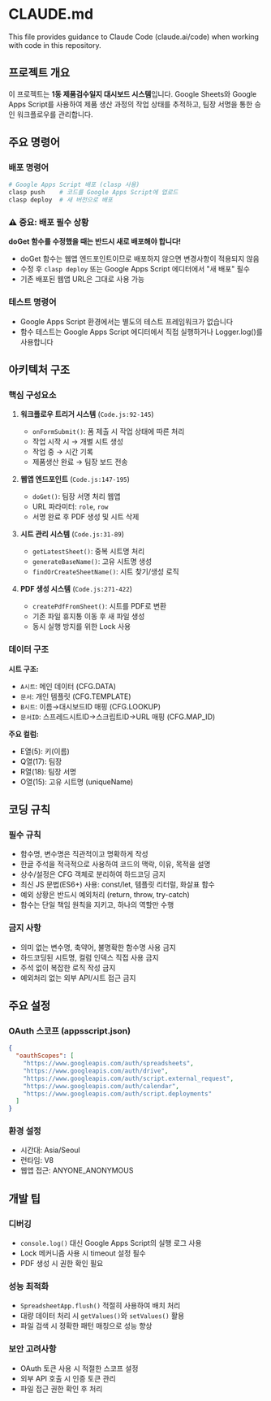 # CLAUDE.md

This file provides guidance to Claude Code (claude.ai/code) when working with code in this repository.

## 프로젝트 개요

이 프로젝트는 **1동 제품검수일지 대시보드 시스템**입니다. Google Sheets와 Google Apps Script를 사용하여 제품 생산 과정의 작업 상태를 추적하고, 팀장 서명을 통한 승인 워크플로우를 관리합니다.

## 주요 명령어

### 배포 명령어

```bash
# Google Apps Script 배포 (clasp 사용)
clasp push    # 코드를 Google Apps Script에 업로드
clasp deploy  # 새 버전으로 배포
```

### ⚠️ **중요: 배포 필수 상황**
**doGet 함수를 수정했을 때는 반드시 새로 배포해야 합니다!**
- doGet 함수는 웹앱 엔드포인트이므로 배포하지 않으면 변경사항이 적용되지 않음
- 수정 후 `clasp deploy` 또는 Google Apps Script 에디터에서 "새 배포" 필수
- 기존 배포된 웹앱 URL은 그대로 사용 가능

### 테스트 명령어

- Google Apps Script 환경에서는 별도의 테스트 프레임워크가 없습니다
- 함수 테스트는 Google Apps Script 에디터에서 직접 실행하거나 Logger.log()를 사용합니다

## 아키텍처 구조

### 핵심 구성요소

1. **워크플로우 트리거 시스템** (`Code.js:92-145`)

   - `onFormSubmit()`: 폼 제출 시 작업 상태에 따른 처리
   - 작업 시작 시 → 개별 시트 생성
   - 작업 중 → 시간 기록
   - 제품생산 완료 → 팀장 보드 전송

2. **웹앱 엔드포인트** (`Code.js:147-195`)

   - `doGet()`: 팀장 서명 처리 웹앱
   - URL 파라미터: `role`, `row`
   - 서명 완료 후 PDF 생성 및 시트 삭제

3. **시트 관리 시스템** (`Code.js:31-89`)

   - `getLatestSheet()`: 중복 시트명 처리
   - `generateBaseName()`: 고유 시트명 생성
   - `findOrCreateSheetName()`: 시트 찾기/생성 로직

4. **PDF 생성 시스템** (`Code.js:271-422`)
   - `createPdfFromSheet()`: 시트를 PDF로 변환
   - 기존 파일 휴지통 이동 후 새 파일 생성
   - 동시 실행 방지를 위한 Lock 사용

### 데이터 구조

**시트 구조:**

- `A시트`: 메인 데이터 (CFG.DATA)
- `문서`: 개인 템플릿 (CFG.TEMPLATE)
- `B시트`: 이름→대시보드ID 매핑 (CFG.LOOKUP)
- `문서ID`: 스프레드시트ID→스크립트ID→URL 매핑 (CFG.MAP_ID)

**주요 컬럼:**

- E열(5): 키(이름)
- Q열(17): 팀장
- R열(18): 팀장 서명
- O열(15): 고유 시트명 (uniqueName)

## 코딩 규칙

### 필수 규칙

- 함수명, 변수명은 직관적이고 명확하게 작성
- 한글 주석을 적극적으로 사용하여 코드의 맥락, 이유, 목적을 설명
- 상수/설정은 CFG 객체로 분리하여 하드코딩 금지
- 최신 JS 문법(ES6+) 사용: const/let, 템플릿 리터럴, 화살표 함수
- 예외 상황은 반드시 예외처리 (return, throw, try-catch)
- 함수는 단일 책임 원칙을 지키고, 하나의 역할만 수행

### 금지 사항

- 의미 없는 변수명, 축약어, 불명확한 함수명 사용 금지
- 하드코딩된 시트명, 컬럼 인덱스 직접 사용 금지
- 주석 없이 복잡한 로직 작성 금지
- 예외처리 없는 외부 API/시트 접근 금지

## 주요 설정

### OAuth 스코프 (appsscript.json)

```json
{
  "oauthScopes": [
    "https://www.googleapis.com/auth/spreadsheets",
    "https://www.googleapis.com/auth/drive",
    "https://www.googleapis.com/auth/script.external_request",
    "https://www.googleapis.com/auth/calendar",
    "https://www.googleapis.com/auth/script.deployments"
  ]
}
```

### 환경 설정

- 시간대: Asia/Seoul
- 런타임: V8
- 웹앱 접근: ANYONE_ANONYMOUS

## 개발 팁

### 디버깅

- `console.log()` 대신 Google Apps Script의 실행 로그 사용
- Lock 메커니즘 사용 시 timeout 설정 필수
- PDF 생성 시 권한 확인 필요

### 성능 최적화

- `SpreadsheetApp.flush()` 적절히 사용하여 배치 처리
- 대량 데이터 처리 시 `getValues()`와 `setValues()` 활용
- 파일 검색 시 정확한 패턴 매칭으로 성능 향상

### 보안 고려사항

- OAuth 토큰 사용 시 적절한 스코프 설정
- 외부 API 호출 시 인증 토큰 관리
- 파일 접근 권한 확인 후 처리

